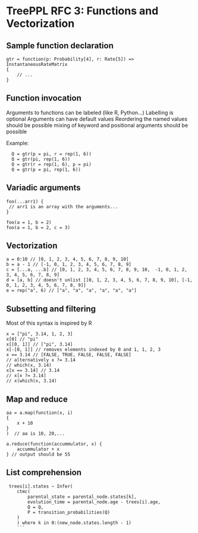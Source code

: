 # TreePPL RFC 3: Functions and Vectorization

## Sample function declaration 

	gtr = function(p: Probability[4], r: Rate[5]) => InstantaneousRateMatrix
	{
		// ... 
	}

## Function invocation

Arguments to functions can be labeled (like R, Python...)
Labelling is optional
Arguments can have default values
Reordering the named values should be possible
mixing of keyword and positional arguments should be possible

Example:

	  Q = gtr(p = pi, r = rep(1, 6))
	  Q = gtr(pi, rep(1, 6))
	  Q = gtr(r = rep(1, 6), p = pi)
	  Q = gtr(p = pi, rep(1, 6))
	  
## Variadic arguments

	foo(...arr1) {
	 // arr1 is an array with the arguments...
	}
	
	foo(a = 1, b = 2)
	foo(a = 1, b = 2, c = 3)
		 
## Vectorization

	a = 0:10 // [0, 1, 2, 3, 4, 5, 6, 7, 8, 9, 10]
	b = a - 1 // [-1, 0, 1, 2, 3, 4, 5, 6, 7, 8, 9]
	c = [...a, ...b] // [0, 1, 2, 3, 4, 5, 6, 7, 8, 9, 10,  -1, 0, 1, 2, 3, 4, 5, 6, 7, 8, 9]
	d = [a, b] // doesn't unlist [[0, 1, 2, 3, 4, 5, 6, 7, 8, 9, 10], [-1, 0, 1, 2, 3, 4, 5, 6, 7, 8, 9]]
	e = rep("a", 6) // ["a", "a", "a", "a", "a", "a"]
	
## Subsetting and filtering

Most of this syntax is inspired by R

	x = ["pi", 3.14, 1, 2, 3]
	x[0] // "pi"
	x[[0, 1]] // ["pi", 3.14]
	x[-[0, 1]] // removes elements indexed by 0 and 1, 1, 2, 3
	x == 3.14 // [FALSE, TRUE, FALSE, FALSE, FALSE]
	// alternatively x ?= 3.14
	// which(x, 3.14)
	x[x == 3.14] // 3.14
	// x[x ?= 3.14]
	// x(which(x, 3.14)


## Map and reduce

	aa = a.map(function(x, i)
	{
		x + 10
	}
	)  // aa is 10, 20,...
	
	a.reduce(function(accummulator, x) {
		accummulator + x
	} // output should be 55

## List comprehension
```
 trees[i].states ~ Infer(
	ctmc(
	    parental_state = parental_node.states[k],
	    evolution_time = parental_node.age - trees[i].age,
	    Q = Q,
	    P = transition_probabilities(Q)
	)
    ) where k in 0:(new_node.states.length - 1)
    ```
